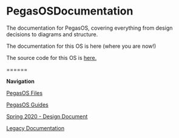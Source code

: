 # PegasOSDocumentation
The documentation for PegasOS, covering everything from design decisions to diagrams and structure.

The documentation for this OS is here (where you are now!)

The source code for this OS is [here.](https://github.com/MrJellimann/PegasOS)

======

**Navigation**

[PegasOS Files](Files/)

[PegasOS Guides](Guides/GUIDES_HOME.md)

[Spring 2020 - Design Document](Design_Document/DESIGN_DOCUMENT.md)

[Legacy Documentation](LegacyDocs/LEGACY_DOCS.md)